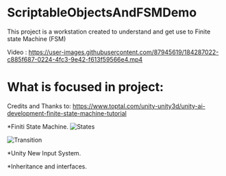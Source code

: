 # ScriptableObjectsAndFSMDemo
 
This project is a workstation created to understand and get use to Finite state Machine (FSM)


Video : 
https://user-images.githubusercontent.com/87945619/184287022-c885f687-0224-4fc3-9e42-f613f59566e4.mp4



# What is focused in project:
Credits and Thanks to: 
https://www.toptal.com/unity-unity3d/unity-ai-development-finite-state-machine-tutorial

*Finiti State Machine.
![States](https://user-images.githubusercontent.com/87945619/184287122-b3c1aca0-6c9e-4cfe-b7a5-b1075216a109.png)

![Transition](https://user-images.githubusercontent.com/87945619/184287129-383bbb53-3a65-4585-a1f1-5c9e650e694b.png)


*Unity New Input System.

*Inheritance and interfaces.

